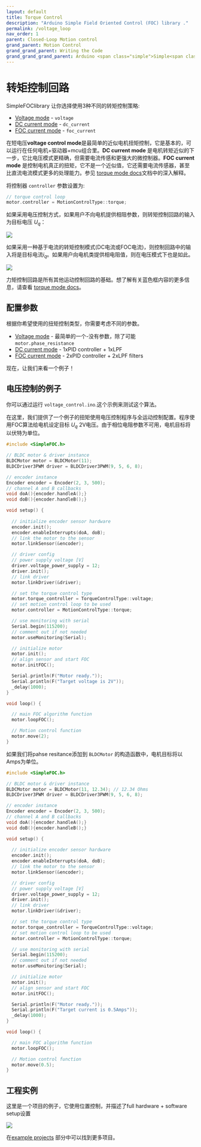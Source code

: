 ```yaml
---
layout: default
title: Torque Control
description: "Arduino Simple Field Oriented Control (FOC) library ."
permalink: /voltage_loop
nav_order: 1
parent: Closed-Loop Motion control
grand_parent: Motion Control
grand_grand_parent: Writing the Code
grand_grand_grand_parent: Arduino <span class="simple">Simple<span class="foc">FOC</span>library</span>
---
```


# 转矩控制回路

<span class="simple">Simple<span class="foc">FOC</span>library</span> 让你选择使用3种不同的转矩控制策略:

- [Voltage mode](voltage_torque_mode) - `voltage`
- [DC current mode](dc_current_torque_mode) - `dc_current`
- [FOC current mode](foc_current_torque_mode) - `foc_current`

在短电压**voltage control mode**是最简单的近似电机扭矩控制，它是基本的，可以运行在任何电机+驱动器+mcu组合里。**DC current mode** 是电机转矩近似的下一步，它比电压模式更精确，但需要电流传感和更强大的微控制器。**FOC current mode** 是控制电机真正的扭矩，它不是一个近似值，它还需要电流传感器，甚至比直流电流模式更多的处理能力。参见 [torque mode docs](torque_mode)文档中的深入解释。

将控制器 `controller` 参数设置为:

```cpp
// torque control loop
motor.controller = MotionControlType::torque;
```

如果采用电压控制方式，如果用户不向电机提供相阻参数，则转矩控制回路的输入为目标电压 <i>U<sub>q</sub></i>：

<a name="foc_image"></a><img src="extras/Images/torque_loop_v.png">

如果采用一种基于电流的转矩控制模式(DC电流或FOC电流)，则控制回路中的输入将是目标电流<i>i<sub>q</sub></i>。如果用户向电机类提供相电阻值，则在电压模式下也是如此。

<a name="foc_image"></a><img src="extras/Images/torque_loop_i.png">

力矩控制回路是所有其他运动控制回路的基础。想了解有关蓝色框内容的更多信息，请查看 [torque mode docs](torque_mode)。

## 配置参数
根据你希望使用的扭矩控制类型，你需要考虑不同的参数。
- [Voltage mode](voltage_mode)  - 最简单的一个-没有参数，除了可能 `motor.phase_resistance`
- [DC current mode](dc_current_torque_mode) - 1xPID controller + 1xLPF
- [FOC current mode](foc_current_torque_mode) - 2xPID controller + 2xLPF filters 

现在，让我们来看一个例子！

## 电压控制的例子
你可以通过运行 `voltage_control.ino`.这个示例来测试这个算法。

在这里，我们提供了一个例子的扭矩使用电压控制程序与全运动控制配置。程序使用FOC算法给电机设定目标 <i>U<sub>q</sub></i>  2V电压。由于相位电阻参数不可用，电机目标将以伏特为单位。

```cpp
#include <SimpleFOC.h>

// BLDC motor & driver instance
BLDCMotor motor = BLDCMotor(11);
BLDCDriver3PWM driver = BLDCDriver3PWM(9, 5, 6, 8);

// encoder instance
Encoder encoder = Encoder(2, 3, 500);
// channel A and B callbacks
void doA(){encoder.handleA();}
void doB(){encoder.handleB();}

void setup() { 
  
  // initialize encoder sensor hardware
  encoder.init();
  encoder.enableInterrupts(doA, doB); 
  // link the motor to the sensor
  motor.linkSensor(&encoder);

  // driver config
  // power supply voltage [V]
  driver.voltage_power_supply = 12;
  driver.init();
  // link driver
  motor.linkDriver(&driver);

  // set the torque control type
  motor.torque_controller = TorqueControlType::voltage;
  // set motion control loop to be used
  motor.controller = MotionControlType::torque;

  // use monitoring with serial 
  Serial.begin(115200);
  // comment out if not needed
  motor.useMonitoring(Serial);

  // initialize motor
  motor.init();
  // align sensor and start FOC
  motor.initFOC();

  Serial.println(F("Motor ready."));
  Serial.println(F("Target voltage is 2V"));
  _delay(1000);
}

void loop() {

  // main FOC algorithm function
  motor.loopFOC();

  // Motion control function
  motor.move(2);
}
```

如果我们将pahse resitance添加到 `BLDCMotor` 的构造函数中，电机目标将以Amps为单位。
```cpp
#include <SimpleFOC.h>

// BLDC motor & driver instance
BLDCMotor motor = BLDCMotor(11, 12.34); // 12.34 Ohms
BLDCDriver3PWM driver = BLDCDriver3PWM(9, 5, 6, 8);

// encoder instance
Encoder encoder = Encoder(2, 3, 500);
// channel A and B callbacks
void doA(){encoder.handleA();}
void doB(){encoder.handleB();}

void setup() { 
  
  // initialize encoder sensor hardware
  encoder.init();
  encoder.enableInterrupts(doA, doB); 
  // link the motor to the sensor
  motor.linkSensor(&encoder);

  // driver config
  // power supply voltage [V]
  driver.voltage_power_supply = 12;
  driver.init();
  // link driver
  motor.linkDriver(&driver);

  // set the torque control type
  motor.torque_controller = TorqueControlType::voltage;
  // set motion control loop to be used
  motor.controller = MotionControlType::torque;

  // use monitoring with serial 
  Serial.begin(115200);
  // comment out if not needed
  motor.useMonitoring(Serial);

  // initialize motor
  motor.init();
  // align sensor and start FOC
  motor.initFOC();

  Serial.println(F("Motor ready."));
  Serial.println(F("Target current is 0.5Amps"));
  _delay(1000);
}

void loop() {

  // main FOC algorithm function
  motor.loopFOC();

  // Motion control function
  motor.move(0.5);
}
```

## 工程实例
这里是一个项目的例子，它使用位置控制，并描述了full hardware + software setup设置

<div class="image_icon width30">
    <a href="simplefoc_pendulum">
        <img src="extras/Images/foc_pendulum.jpg" >
        <i class="fa fa-external-link-square fa-2x"></i>
    </a>
</div>

在[example projects](example_projects) 部分中可以找到更多项目。